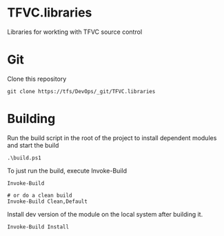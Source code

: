# TFVC.libraries

Libraries for workting with TFVC source control

# Git

Clone this repository

    git clone https://tfs/DevOps/_git/TFVC.libraries

# Building

Run the build script in the root of the project to install dependent modules and start the build

    .\build.ps1

To just run the build, execute Invoke-Build

    Invoke-Build

    # or do a clean build
    Invoke-Build Clean,Default


Install dev version of the module on the local system after building it.

    Invoke-Build Install
